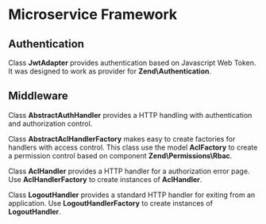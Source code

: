 # Microservice Framework

## Authentication

Class **JwtAdapter** provides authentication based on Javascript Web Token. 
It was designed to work as provider for **Zend\Authentication**.

## Middleware

Class **AbstractAuthHandler** provides a HTTP handling with authentication and authorization control.

Class **AbstractAclHandlerFactory** makes easy to create factories for handlers with access control. 
This class use the model **AclFactory** to create a permission control based on component **Zend\Permissions\Rbac**.

Class **AclHandler** provides a HTTP handler for a authorization error page. Use  **AclHandlerFactory** to create instances of **AclHandler**.

Class **LogoutHandler** provides a standard HTTP handler for exiting from an application. Use **LogoutHandlerFactory** to create instances of **LogoutHandler**. 